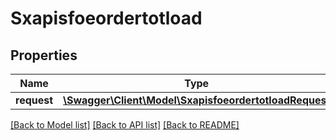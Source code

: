 # Sxapisfoeordertotload

## Properties
Name | Type | Description | Notes
------------ | ------------- | ------------- | -------------
**request** | [**\Swagger\Client\Model\SxapisfoeordertotloadRequest**](SxapisfoeordertotloadRequest.md) |  | [optional] 

[[Back to Model list]](../README.md#documentation-for-models) [[Back to API list]](../README.md#documentation-for-api-endpoints) [[Back to README]](../README.md)


